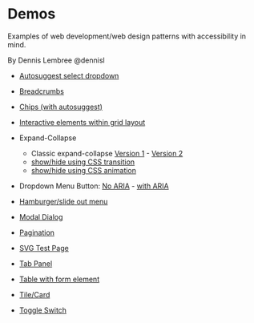 # Demos

Examples of web development/web design patterns with accessibility in mind.

By Dennis Lembree @dennisl

- [Autosuggest select dropdown](https://weboverhauls.github.io/demos/autosuggest/)

- [Breadcrumbs](https://weboverhauls.github.io/demos/breadcrumb/)

- [Chips (with autosuggest)](https://weboverhauls.github.io/demos/chips/)

- [Interactive elements within grid layout](https://weboverhauls.github.io/demos/grid/)

- Expand-Collapse
  - Classic expand-collapse [Version 1](https://weboverhauls.github.io/demos/expand-collapse/) - [Version 2](https://weboverhauls.github.io/demos/expand-collapse/index2.html)
  - [show/hide using CSS transition](https://weboverhauls.github.io/demos/transition/transition.html)
  - [show/hide using CSS animation](https://weboverhauls.github.io/demos/transition/animation.html)

- Dropdown Menu Button: [No ARIA](https://weboverhauls.github.io/demos/menu-button/no_aria.html) - [with ARIA](https://weboverhauls.github.io/demos/menu-button/with_aria.html)

- [Hamburger/slide out menu](https://weboverhauls.github.io/demos/hamburger/)

- [Modal Dialog](https://weboverhauls.github.io/demos/modal/modal_demo2.html)

- [Pagination](https://weboverhauls.github.io/demos/pagination/)

- [SVG Test Page](https://weboverhauls.github.io/demos/svg/)

- [Tab Panel](https://weboverhauls.github.io/demos/tab-panel/)

- [Table with form element](https://weboverhauls.github.io/demos/tables/data-table-form.html)

- [Tile/Card](https://weboverhauls.github.io/demos/tile/)

- [Toggle Switch](https://weboverhauls.github.io/demos/toggle_switch/)
